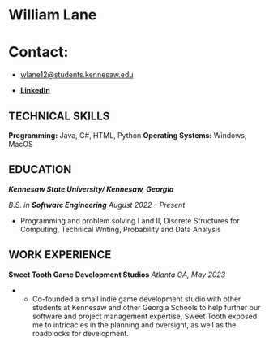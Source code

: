 # William Lane

# Contact:
- wlane12@students.kennesaw.edu

- **[LinkedIn](www.linkedin.com/in/william-lane-703809321)**

## TECHNICAL SKILLS

**Programming:** Java, C#, HTML, Python
**Operating Systems:** Windows, MacOS

## EDUCATION

_**Kennesaw State University/ Kennesaw, Georgia**_

_B.S. in **Software Engineering** August 2022 – Present_

- Programming and problem solving I and II, Discrete Structures for Computing, Technical Writing, Probability and Data Analysis


## WORK EXPERIENCE

**Sweet Tooth Game Development Studios**
_Atlanta GA, May 2023_

- - Co-founded a small indie game development studio with other students at Kennesaw and other Georgia Schools to help further our software and project management expertise, Sweet Tooth exposed me to intricacies in the planning and oversight, as well as the roadblocks for development.

